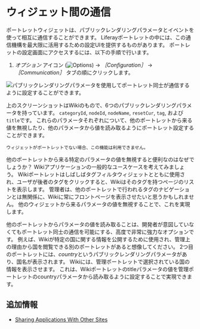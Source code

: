 # ウィジェット間の通信

ポートレットウィジェットは、パブリックレンダリングパラメータとイベントを使って相互に通信することができます。 Liferayポートレットの中には、この通信機構を最大限に活用するための設定UIを提供するものがあります。 ポートレットの設定画面にアクセスするには、以下の手順で行います。

1. *オプション* アイコン (![Options](../../../../images/icon-app-options.png)) &rarr; *［Configuration］* &rarr; *［Communication］* タブの順にクリックします。

![パブリックレンダリングパラメータを使用してポートレット同士が通信するように設定することができます。](./communication-between-widgets/images/01.png)

上のスクリーンショットはWikiのもので、6つのパブリックレンダリングパラメータを持っています。 `categoryId`, `nodeId`, `nodeName`, `resetCur`, `tag`, および `title`です。 これらのパラメータそれぞれについて、他のポートレットから来る値を無視したり、他のパラメータから値を読み取るようにポートレット設定することができます。

```{important}
ウィジェットがポートレットでない場合、この機能は利用できません。
```

他のポートレットから来る特定のパラメータの値を無視すると便利なのはなぜでしょうか？ Wikiアプリケーションの一般的なユースケースを考えてみましょう。 Wikiポートレットはしばしばタグフィルタウィジェットとともに使用され、ユーザが後者のタグをクリックすると、Wikiはそのタグを持つページのリストを表示します。 管理者は、他のポートレットで行われるタグのナビゲーションとは無関係に、Wikiに常にフロントページを表示させたいと思うかもしれません。 他のウィジェットから来るパラメータの値を無視することで、これを実現します。

他のポートレットからパラメータの値を読み取ることは、開発者が意図していなくてもポートレット同士の通信を可能にする、高度で非常に強力なオプションです。 例えば、Wikiが特定の国に関する情報を公開するために使用され、管理上の理由から国を閲覧できる別のポートレットがあると想像してください。 2つ目のポートレットには、*country*というパブリックレンダリングパラメータがあり、国名が表示されます。 Wikiには、管理ポートレットで選択されている国の情報を表示させます。 これは、Wikiポートレットのtitleパラメータの値を管理ポートレットのcountryパラメータから読み取るように設定することで実現できます。

## 追加情報

- [Sharing Applications With Other Sites](./sharing-widgets-with-other-sites.md)
